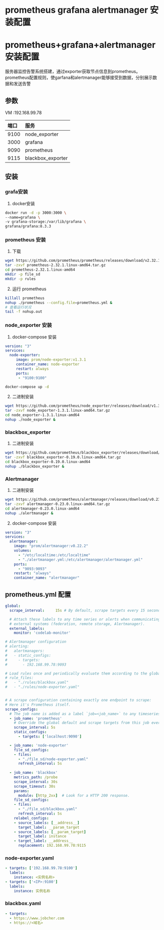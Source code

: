 # prometheus grafana alertmanager 安装配置


# prometheus+grafana+alertmanager 安装配置
服务器监控告警系统搭建，通过exporter获取节点信息到prometheus。prometheus配置规则，使garfana和alertmanager能够接受到数据，分别展示数据和发送告警  

## 参数
VM :192.168.99.78

|端口|服务|
|:----|:----|
|9100|node_exporter|
|3000|grafana|
|9090|prometheus|
|9115|blackbox_exporter|

## 安装

### grafa安装
1. docker安装
```sh
docker run -d -p 3000:3000 \
--name=grafana \
-v grafana-storage:/var/lib/grafana \
grafana/grafana:8.3.3
```
### prometheus 安装
1. 下载
```sh
wget https://github.com/prometheus/prometheus/releases/download/v2.32.1/prometheus-2.32.1.linux-amd64.tar.gz
tar -zxvf prometheus-2.32.1.linux-amd64.tar.gz
cd prometheus-2.32.1.linux-amd64
mkdir -p file_sd
mkdir -p rules
```
2. 运行 prometheus
```sh
killall prometheus
nohup ./prometheus --config.file=prometheus.yml &
# 查看运行状况
tail -f nohup.out
```

### node_exporter 安装
1. docker-compose 安装
```yml
version: "3"
services:
  node-exporter:
     image: prom/node-exporter:v1.3.1
     container_name: node-exporter
     restart: always
     ports:
      - "9100:9100"
```
```sh
docker-compose up -d
```

2. 二进制安装
```sh
wget https://github.com/prometheus/node_exporter/releases/download/v1.3.1/node_exporter-1.3.1.linux-amd64.tar.gz
tar -zxvf node_exporter-1.3.1.linux-amd64.tar.gz
cd node_exporter-1.3.1.linux-amd64
nohup ./node_exporter &
```

### blackbox_exporter
1. 二进制安装
```sh
wget https://github.com/prometheus/blackbox_exporter/releases/download/v0.19.0/blackbox_exporter-0.19.0.linux-amd64.tar.gz
tar -zxvf blackbox_exporter-0.19.0.linux-amd64.tar.gz
cd blackbox_exporter-0.19.0.linux-amd64
nohup ./blackbox_exporter &
```

### Alertmanager
1. 二进制安装
```sh
wget https://github.com/prometheus/alertmanager/releases/download/v0.23.0/alertmanager-0.23.0.linux-amd64.tar.gz
tar -zxvf alertmanager-0.23.0.linux-amd64.tar.gz
cd alertmanager-0.23.0.linux-amd64
nohup ./alertmanager &
```

2. docker-compose 安装
```yaml
version: "3"
services:
  alertmanager:
    image: "prom/alertmanager:v0.22.2"
    volumes:
      - "/etc/localtime:/etc/localtime"
      - "./alertmanager.yml:/etc/alertmanager/alertmanager.yml"
    ports: 
      - "9093:9093"
    restart: "always"
    container_name: "alertmanager"
```

## prometheus.yml 配置

```yaml
global:
  scrape_interval:     15s # By default, scrape targets every 15 seconds.

  # Attach these labels to any time series or alerts when communicating with
  # external systems (federation, remote storage, Alertmanager).
  external_labels:
    monitor: 'codelab-monitor'

# Alertmanager configuration
# alerting:
#   alertmanagers:
#   - static_configs:
#     - targets:
#       - 192.168.99.78:9093

# Load rules once and periodically evaluate them according to the global 'evaluation_interval'.
# rule_files:
#   - "./rules/blackbox.yaml"
#   - "./rules/node-exporter.yaml"


# A scrape configuration containing exactly one endpoint to scrape:
# Here it's Prometheus itself.
scrape_configs:
  # The job name is added as a label `job=<job_name>` to any timeseries scraped from this config.
  - job_name: 'prometheus'
    # Override the global default and scrape targets from this job every 5 seconds.
    scrape_interval: 5s
    static_configs:
      - targets: ['localhost:9090']

  - job_name: 'node-exporter'
    file_sd_configs:
    - files:
      - "./file_sd/node-exporter.yaml"
      refresh_interval: 5s
  
  - job_name: 'blackbox'
    metrics_path: /probe
    scrape_interval: 30s
    scrape_timeout: 30s
    params:
      module: [http_2xx]  # Look for a HTTP 200 response.
    file_sd_configs:
    - files:
      - "./file_sd/blackbox.yaml"
      refresh_interval: 5s
    relabel_configs:
    - source_labels: [__address__]
      target_label: __param_target
    - source_labels: [__param_target]
      target_label: instance
    - target_label: __address__
      replacement: 192.168.99.78:9115


```

### node-exporter.yaml
```yaml
- targets: ['192.168.99.78:9100']
  labels:
    instance: <实例名称>
- targets: ['<IP>:9100']
  labels:
    instance: 实例名称
```


### blackbox.yaml
```yaml
- targets:
  - https://www.jobcher.com
  - https://<域名>

```

